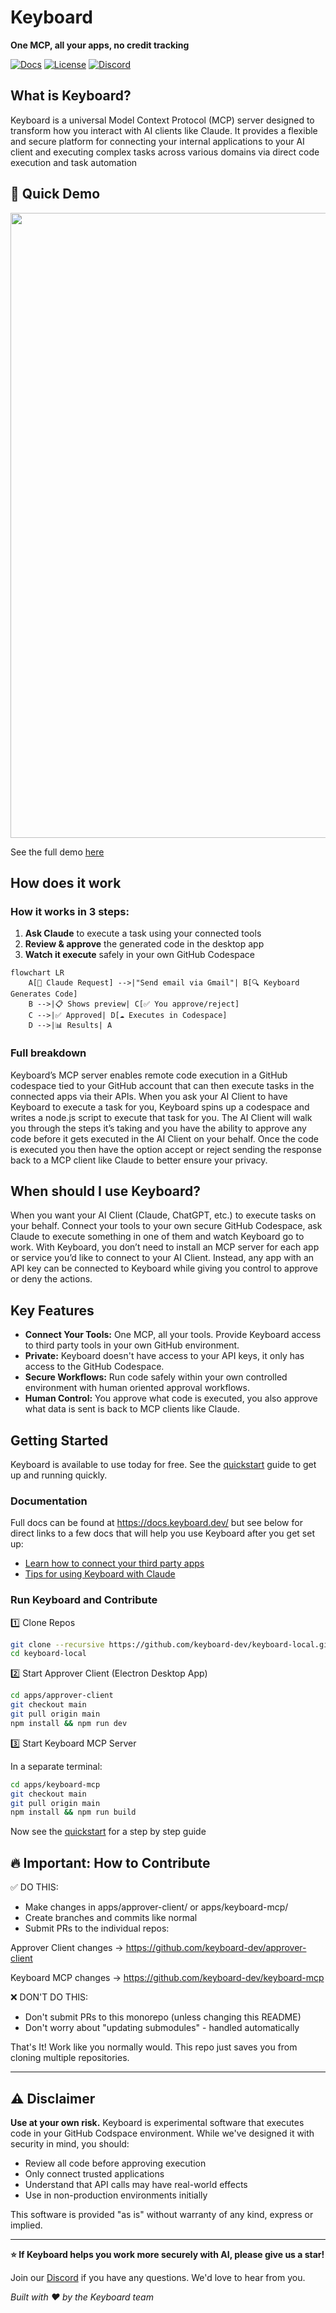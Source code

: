 # Keyboard

**One MCP, all your apps, no credit tracking**

[![Docs](https://img.shields.io/badge/docs-keyboard.dev-blue)](https://docs.keyboard.dev/) [![License](https://img.shields.io/badge/license-Apache%202.0-green)](LICENSE) [![Discord](https://img.shields.io/badge/discord-join-7289da)](https://discord.gg/UxsRWtV6M2)

## What is Keyboard?

Keyboard is a universal Model Context Protocol (MCP) server designed to transform how you interact with AI clients like Claude. It provides a flexible and secure platform for connecting your internal applications to your AI client and executing complex tasks across various domains via direct code execution and task automation

## 🚀 Quick Demo

<img src="https://raw.githubusercontent.com/keyboard-dev/keyboard-local/main/Gif4readme.gif" width="1000">

See the full demo [here](https://app.supademo.com/demo/cmd6bnb3t5xwac4kjx91usuv3)

## How does it work

### How it works in 3 steps:

1. **Ask Claude** to execute a task using your connected tools
2. **Review & approve** the generated code in the desktop app
3. **Watch it execute** safely in your own GitHub Codespace

```mermaid
flowchart LR
    A[📱 Claude Request] -->|"Send email via Gmail"| B[🔍 Keyboard Generates Code]
    B -->|📋 Shows preview| C[✅ You approve/reject]
    C -->|✅ Approved| D[☁️ Executes in Codespace]
    D -->|📊 Results| A
```

### Full breakdown

Keyboard’s MCP server enables remote code execution in a GitHub codespace tied to your GitHub account that can then execute tasks in the connected apps via their APIs. When you ask your AI Client to have Keyboard  to execute a task for you, Keyboard spins up a codespace and writes a node.js script to execute that task for you. The AI Client will walk you through the steps it’s taking and you have the ability to approve any code before it gets executed in the AI Client on your behalf. Once the code is executed you then have the option accept or reject sending the response back to a MCP client like Claude to better ensure your privacy.

## When should I use Keyboard?

When you want your AI Client (Claude, ChatGPT, etc.) to execute tasks on your behalf. Connect your tools to your own secure GitHub Codespace, ask Claude to execute something in one of them and watch Keyboard go to work. With Keyboard, you don’t need to install an MCP server for each app or service you’d like to connect to your AI Client. Instead, any app with an API key can be connected to Keyboard while giving you control to approve or deny the actions.

## Key Features

- **Connect Your Tools:** One MCP, all your tools. Provide Keyboard access to third party tools in your own GitHub environment.
- **Private:** Keyboard doesn't have access to your API keys, it only has access to the GitHub Codespace.
- **Secure Workflows:** Run code safely within your own controlled environment with human oriented approval workflows.
- **Human Control:** You approve what code is executed, you also approve what data is sent is back to MCP clients like Claude.

## Getting Started

Keyboard is available to use today for free. See the [quickstart](https://docs.keyboard.dev/docs/quickstart) guide to get up and running quickly.

### Documentation

Full docs can be found at https://docs.keyboard.dev/ but see below for direct links to a few docs that will help you use Keyboard after you get set up:

* [Learn how to connect your third party apps](https://docs.keyboard.dev/docs/third-party-apps)
* [Tips for using Keyboard with Claude](https://docs.keyboard.dev/docs/usability-tips-with-claude)

### Run Keyboard and Contribute

1️⃣ Clone Repos

```bash
git clone --recursive https://github.com/keyboard-dev/keyboard-local.git
cd keyboard-local
```

2️⃣ Start Approver Client (Electron Desktop App)

```bash
cd apps/approver-client
git checkout main
git pull origin main
npm install && npm run dev
```

3️⃣ Start Keyboard MCP Server

In a separate terminal:

```bash
cd apps/keyboard-mcp
git checkout main
git pull origin main
npm install && npm run build
```

Now see the [quickstart](https://docs.keyboard.dev/docs/quickstart) for a step by step guide

## 🔥 Important: How to Contribute

✅ DO THIS:

* Make changes in apps/approver-client/ or apps/keyboard-mcp/
* Create branches and commits like normal
* Submit PRs to the individual repos:

Approver Client changes → https://github.com/keyboard-dev/approver-client

Keyboard MCP changes → https://github.com/keyboard-dev/keyboard-mcp

❌ DON'T DO THIS:

* Don't submit PRs to this monorepo (unless changing this README)
* Don't worry about "updating submodules" - handled automatically

That's It! Work like you normally would. This repo just saves you from cloning multiple repositories.

---

## ⚠️ Disclaimer

**Use at your own risk.** Keyboard is experimental software that executes code in your GitHub Codspace environment. While we've designed it with security in mind, you should:

- Review all code before approving execution
- Only connect trusted applications
- Understand that API calls may have real-world effects
- Use in non-production environments initially

This software is provided "as is" without warranty of any kind, express or implied.

---

**⭐ If Keyboard helps you work more securely with AI, please give us a star!**

Join our [Discord](https://discord.gg/UxsRWtV6M2) if you have any questions. We'd love to hear from you.

*Built with ❤️ by the Keyboard team*
